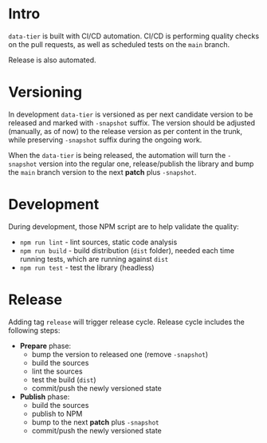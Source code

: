 # Intro

`data-tier` is built with CI/CD automation.
CI/CD is performing quality checks on the pull requests, as well as scheduled tests on the `main` branch.

Release is also automated.

# Versioning

In development `data-tier` is versioned as per next candidate version to be released and marked with `-snapshot` suffix.
The version should be adjusted (manually, as of now) to the release version as per content in the trunk, while preserving `-snapshot` suffix during the ongoing work.

When the `data-tier` is being released, the automation will turn the `-snapshot` version into the regular one, release/publish the library and bump the `main` branch version to the next **patch** plus `-snapshot`.

# Development

During development, those NPM script are to help validate the quality:
- `npm run lint` - lint sources, static code analysis
- `npm run build` - build distribution (`dist` folder), needed each time running tests, which are running against `dist`
- `npm run test` - test the library (headless)

# Release

Adding tag `release` will trigger release cycle.
Release cycle includes the following steps:
- **Prepare** phase:
	- bump the version to released one (remove `-snapshot`)
	- build the sources
	- lint the sources
	- test the build (`dist`)
	- commit/push the newly versioned state
- **Publish** phase:
	- build the sources
	- publish to NPM
	- bump to the next **patch** plus `-snapshot`
	- commit/push the newly versioned state